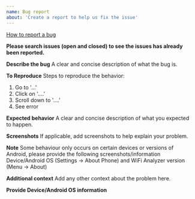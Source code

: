 ```yaml
---
name: Bug report
about: 'Create a report to help us fix the issue'
---
```


[How to report a bug](https://github.com/VREMSoftwareDevelopment/WiFiAnalyzer/wiki/Feedback)

**Please search issues (open and closed) to see the issues has already been reported.**

**Describe the bug**
A clear and concise description of what the bug is.

**To Reproduce**
Steps to reproduce the behavior:
1. Go to '...'
2. Click on '....'
3. Scroll down to '....'
4. See error

**Expected behavior**
A clear and concise description of what you expected to happen.

**Screenshots**
If applicable, add screenshots to help explain your problem.

**Note**
Some behaviour only occurs on certain devices or versions of Android, please provide the following screenshots/information Device/Android OS (Settings → About Phone) and WiFi Analyzer version (Menu -> About)

**Additional context**
Add any other context about the problem here.

**Provide Device/Android OS information**

